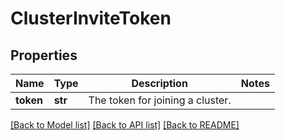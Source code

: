 # ClusterInviteToken

## Properties
Name | Type | Description | Notes
------------ | ------------- | ------------- | -------------
**token** | **str** | The token for joining a cluster. | 

[[Back to Model list]](../README.md#documentation-for-models) [[Back to API list]](../README.md#documentation-for-api-endpoints) [[Back to README]](../README.md)

